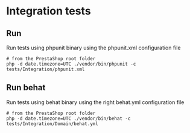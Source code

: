 Integration tests
=================

## Run

Run tests using phpunit binary using the phpunit.xml configuration file

```
# from the PrestaShop root folder
php -d date.timezone=UTC ./vendor/bin/phpunit -c tests/Integration/phpunit.xml
```

## Run behat

Run tests using behat binary using the right behat.yml configuration file

```
# from the PrestaShop root folder
php -d date.timezone=UTC ./vendor/bin/behat -c tests/Integration/Domain/behat.yml
```
